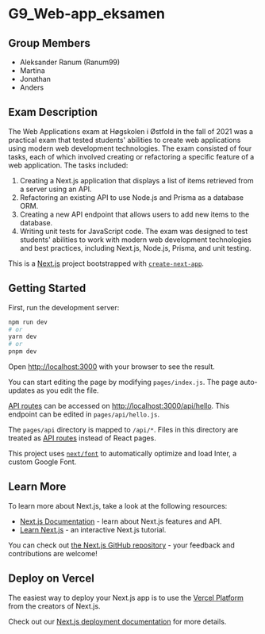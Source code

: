 # G9_Web-app_eksamen

## **Group Members**
* Aleksander Ranum (Ranum99)
* Martina
* Jonathan
* Anders

## **Exam Description**
The Web Applications exam at Høgskolen i Østfold in the fall of 2021 was a practical exam that tested students' abilities to create web applications using modern web development technologies. The exam consisted of four tasks, each of which involved creating or refactoring a specific feature of a web application. The tasks included:

1. Creating a Next.js application that displays a list of items retrieved from a server using an API.
2. Refactoring an existing API to use Node.js and Prisma as a database ORM.
3. Creating a new API endpoint that allows users to add new items to the database.
4. Writing unit tests for JavaScript code.
The exam was designed to test students' abilities to work with modern web development technologies and best practices, including Next.js, Node.js, Prisma, and unit testing.

This is a [Next.js](https://nextjs.org/) project bootstrapped with [`create-next-app`](https://github.com/vercel/next.js/tree/canary/packages/create-next-app).

## Getting Started

First, run the development server:

```bash
npm run dev
# or
yarn dev
# or
pnpm dev
```

Open [http://localhost:3000](http://localhost:3000) with your browser to see the result.

You can start editing the page by modifying `pages/index.js`. The page auto-updates as you edit the file.

[API routes](https://nextjs.org/docs/api-routes/introduction) can be accessed on [http://localhost:3000/api/hello](http://localhost:3000/api/hello). This endpoint can be edited in `pages/api/hello.js`.

The `pages/api` directory is mapped to `/api/*`. Files in this directory are treated as [API routes](https://nextjs.org/docs/api-routes/introduction) instead of React pages.

This project uses [`next/font`](https://nextjs.org/docs/basic-features/font-optimization) to automatically optimize and load Inter, a custom Google Font.

## Learn More

To learn more about Next.js, take a look at the following resources:

- [Next.js Documentation](https://nextjs.org/docs) - learn about Next.js features and API.
- [Learn Next.js](https://nextjs.org/learn) - an interactive Next.js tutorial.

You can check out [the Next.js GitHub repository](https://github.com/vercel/next.js/) - your feedback and contributions are welcome!

## Deploy on Vercel

The easiest way to deploy your Next.js app is to use the [Vercel Platform](https://vercel.com/new?utm_medium=default-template&filter=next.js&utm_source=create-next-app&utm_campaign=create-next-app-readme) from the creators of Next.js.

Check out our [Next.js deployment documentation](https://nextjs.org/docs/deployment) for more details.
